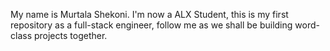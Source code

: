 My name is Murtala Shekoni.
I'm now a ALX Student, this is my first repository as a full-stack engineer, follow me as we shall be building word-class projects together.
